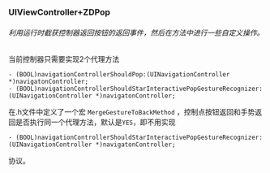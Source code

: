 ### UIViewController+ZDPop

###### 利用运行时截获控制器返回按钮的返回事件，然后在方法中进行一些自定义操作。

当前控制器只需要实现2个代理方法
```objc
- (BOOL)navigationControllerShouldPop:(UINavigationController *)navigatonController;
- (BOOL)navigationControllerShouldStarInteractivePopGestureRecognizer:(UINavigationController *)navigatonController;
```
在.h文件中定义了一个宏 `MergeGestureToBackMethod` ，控制点按钮返回和手势返回是否执行同一个代理方法，默认是`YES`，即不用实现 
```objc
- (BOOL)navigationControllerShouldStarInteractivePopGestureRecognizer:(UINavigationController *)navigatonController;
````
协议。



